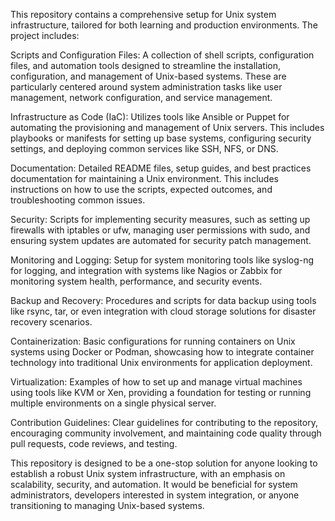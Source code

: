 This repository contains a comprehensive setup for Unix system infrastructure, tailored for both learning and production environments. The project includes:

Scripts and Configuration Files: A collection of shell scripts, configuration files, and automation tools designed to streamline the installation, configuration, and management of Unix-based systems. These are particularly centered around system administration tasks like user management, network configuration, and service management.

Infrastructure as Code (IaC): Utilizes tools like Ansible or Puppet for automating the provisioning and management of Unix servers. This includes playbooks or manifests for setting up base systems, configuring security settings, and deploying common services like SSH, NFS, or DNS.

Documentation: Detailed README files, setup guides, and best practices documentation for maintaining a Unix environment. This includes instructions on how to use the scripts, expected outcomes, and troubleshooting common issues.

Security: Scripts for implementing security measures, such as setting up firewalls with iptables or ufw, managing user permissions with sudo, and ensuring system updates are automated for security patch management.

Monitoring and Logging: Setup for system monitoring tools like syslog-ng for logging, and integration with systems like Nagios or Zabbix for monitoring system health, performance, and security events.

Backup and Recovery: Procedures and scripts for data backup using tools like rsync, tar, or even integration with cloud storage solutions for disaster recovery scenarios.

Containerization: Basic configurations for running containers on Unix systems using Docker or Podman, showcasing how to integrate container technology into traditional Unix environments for application deployment.

Virtualization: Examples of how to set up and manage virtual machines using tools like KVM or Xen, providing a foundation for testing or running multiple environments on a single physical server.

Contribution Guidelines: Clear guidelines for contributing to the repository, encouraging community involvement, and maintaining code quality through pull requests, code reviews, and testing.

This repository is designed to be a one-stop solution for anyone looking to establish a robust Unix system infrastructure, with an emphasis on scalability, security, and automation. It would be beneficial for system administrators, developers interested in system integration, or anyone transitioning to managing Unix-based systems.
